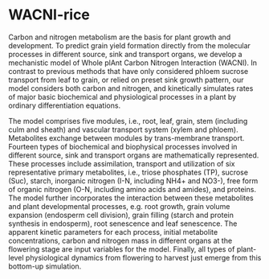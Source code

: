 # WACNI-rice
Carbon and nitrogen metabolism are the basis for plant growth and development. To predict grain yield formation directly from the molecular processes in different source, sink and transport organs, we develop a mechanistic model of Whole plAnt Carbon Nitrogen Interaction (WACNI). In contrast to previous methods that have only considered phloem sucrose transport from leaf to grain, or relied on preset sink growth pattern, our model considers both carbon and nitrogen, and kinetically simulates rates of major basic biochemical and physiological processes in a plant by ordinary differentiation equations. 

The model comprises five modules, i.e., root, leaf, grain, stem (including culm and sheath) and vascular transport system (xylem and phloem). Metabolites exchange between modules by trans-membrane transport. Fourteen types of biochemical and biophysical processes involved in different source, sink and transport organs are mathematically represented. These processes include assimilation, transport and utilization of six representative primary metabolites, i.e., triose phosphates (TP), sucrose (Suc), starch, inorganic nitrogen (I-N, including NH4+ and NO3-), free form of organic nitrogen (O-N, including amino acids and amides), and proteins. The model further incorporates the interaction between these metabolites and plant developmental processes, e.g. root growth, grain volume expansion (endosperm cell division), grain filling (starch and protein synthesis in endosperm), root senescence and leaf senescence. The apparent kinetic parameters for each process, initial metabolite concentrations, carbon and nitrogen mass in different organs at the flowering stage are input variables for the model. Finally, all types of plant-level physiological dynamics from flowering to harvest just emerge from this bottom-up simulation.
